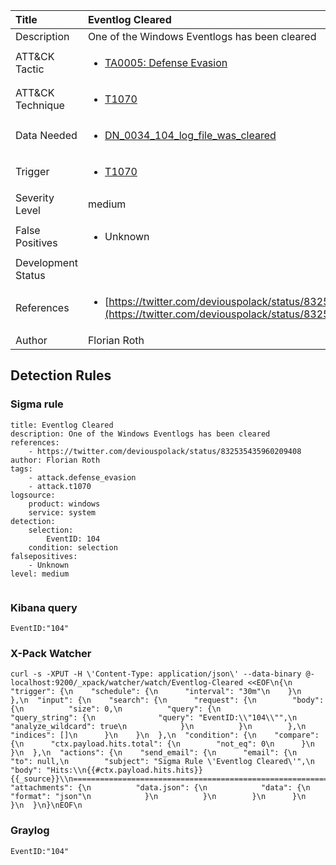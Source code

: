 | Title                | Eventlog Cleared                                                                                                                                                 |
|:---------------------|:------------------------------------------------------------------------------------------------------------------------------------------------------------|
| Description          | One of the Windows Eventlogs has been cleared                                                                                                                                           |
| ATT&amp;CK Tactic    | <ul><li>[TA0005: Defense Evasion](https://attack.mitre.org/tactics/TA0005)</li></ul>  |
| ATT&amp;CK Technique | <ul><li>[T1070](https://attack.mitre.org/tactics/T1070)</li></ul>                             |
| Data Needed          | <ul><li>[DN_0034_104_log_file_was_cleared](../Data_Needed/DN_0034_104_log_file_was_cleared.md)</li></ul>                                                         |
| Trigger              | <ul><li>[T1070](../Triggers/T1070.md)</li></ul>  |
| Severity Level       | medium                                                                                                                                                 |
| False Positives      | <ul><li>Unknown</li></ul>                                                                  |
| Development Status   |                                                                                                                                                 |
| References           | <ul><li>[https://twitter.com/deviouspolack/status/832535435960209408](https://twitter.com/deviouspolack/status/832535435960209408)</li></ul>                                                          |
| Author               | Florian Roth                                                                                                                                                |


## Detection Rules

### Sigma rule

```
title: Eventlog Cleared
description: One of the Windows Eventlogs has been cleared
references:
    - https://twitter.com/deviouspolack/status/832535435960209408
author: Florian Roth
tags:
    - attack.defense_evasion
    - attack.t1070
logsource:
    product: windows
    service: system
detection:
    selection:
        EventID: 104
    condition: selection
falsepositives:
    - Unknown
level: medium


```





### Kibana query

```
EventID:"104"
```





### X-Pack Watcher

```
curl -s -XPUT -H \'Content-Type: application/json\' --data-binary @- localhost:9200/_xpack/watcher/watch/Eventlog-Cleared <<EOF\n{\n  "trigger": {\n    "schedule": {\n      "interval": "30m"\n    }\n  },\n  "input": {\n    "search": {\n      "request": {\n        "body": {\n          "size": 0,\n          "query": {\n            "query_string": {\n              "query": "EventID:\\"104\\"",\n              "analyze_wildcard": true\n            }\n          }\n        },\n        "indices": []\n      }\n    }\n  },\n  "condition": {\n    "compare": {\n      "ctx.payload.hits.total": {\n        "not_eq": 0\n      }\n    }\n  },\n  "actions": {\n    "send_email": {\n      "email": {\n        "to": null,\n        "subject": "Sigma Rule \'Eventlog Cleared\'",\n        "body": "Hits:\\n{{#ctx.payload.hits.hits}}{{_source}}\\n================================================================================\\n{{/ctx.payload.hits.hits}}",\n        "attachments": {\n          "data.json": {\n            "data": {\n              "format": "json"\n            }\n          }\n        }\n      }\n    }\n  }\n}\nEOF\n
```





### Graylog

```
EventID:"104"
```

